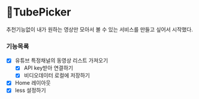# 🍒TubePicker

추천기능없이 내가 원하는 영상만 모아서 볼 수 있는 서비스를 만들고 싶어서 시작했다.

### 기능목록

- [x] 유튜브 특정채널의 동영상 리스트 가져오기
  - [x] API key받아 연결하기
  - [x] 비디오데이터 로컬에 저장하기
- [x] Home 레이아웃
- [x] less 설정하기
